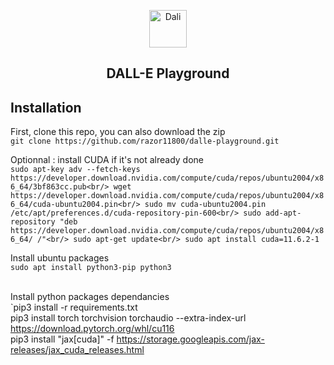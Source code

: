 <p align="center">
<img src="https://emojipedia-us.s3.dualstack.us-west-1.amazonaws.com/thumbs/240/apple/285/woman-artist_1f469-200d-1f3a8.png" width="60" alt="Dali">
  <h2 align="center">DALL-E Playground</h2>
</p>

<h2>Installation</h2>

First, clone this repo, you can also download the zip<br/>
`git clone https://github.com/razor11800/dalle-playground.git`<br/>

Optionnal : install CUDA if it's not already done <br/>
`sudo apt-key adv --fetch-keys https://developer.download.nvidia.com/compute/cuda/repos/ubuntu2004/x86_64/3bf863cc.pub<br/>
wget https://developer.download.nvidia.com/compute/cuda/repos/ubuntu2004/x86_64/cuda-ubuntu2004.pin<br/>
sudo mv cuda-ubuntu2004.pin /etc/apt/preferences.d/cuda-repository-pin-600<br/>
sudo add-apt-repository "deb https://developer.download.nvidia.com/compute/cuda/repos/ubuntu2004/x86_64/ /"<br/>
sudo apt-get update<br/>
sudo apt install cuda=11.6.2-1`<br/>

Install ubuntu packages<br/>
`sudo apt install python3-pip python3`<br/><br/>

Install python packages dependancies<br/>
`pip3 install -r requirements.txt<br/>
pip3 install torch torchvision torchaudio --extra-index-url https://download.pytorch.org/whl/cu116<br/>
pip3 install "jax[cuda]" -f https://storage.googleapis.com/jax-releases/jax_cuda_releases.html
